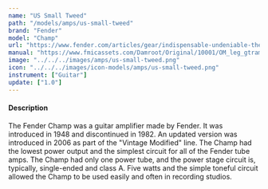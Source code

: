 ```yaml
---
name: "US Small Tweed"
path: "/models/amps/us-small-tweed"
brand: "Fender"
model: "Champ"
url: "https://www.fender.com/articles/gear/indispensable-undeniable-the-legacy-of-the-champ"
manual: "https://www.fmicassets.com/Damroot/Original/10001/OM_leg_gtramp_Champ.pdf"
image: "../../../images/amps/us-small-tweed.png"
icon: "../../../images/icon-models/amps/us-small-tweed.png"
instrument: ["Guitar"]
update: ["1.0"]
---
```

#### Description
The Fender Champ was a guitar amplifier made by Fender. It was introduced in 1948 and discontinued in 1982. An updated version was introduced in 2006 as part of the "Vintage Modified" line. The Champ had the lowest power output and the simplest circuit for all of the Fender tube amps. The Champ had only one power tube, and the power stage circuit is, typically, single-ended and class A. Five watts and the simple toneful circuit allowed the Champ to be used easily and often in recording studios. 